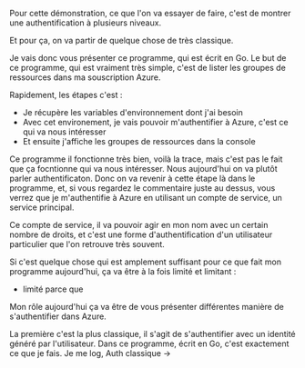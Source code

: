 
Pour cette démonstration, ce que l'on va essayer de faire, c'est de montrer une authentification à plusieurs niveaux.

Et pour ça, on va partir de quelque chose de très classique.

Je vais donc vous présenter ce programme, qui est écrit en Go. Le but de ce programme, qui est vraiment très simple, c'est de lister les groupes de ressources dans ma souscription Azure. 

Rapidement, les étapes c'est :
 - Je récupère les variables d'environnement dont j'ai besoin 
 - Avec cet environement, je vais pouvoir m'authentifier à Azure, c'est ce qui va nous intéresser
 - Et ensuite j'affiche les groupes de ressources dans la console

Ce programme il fonctionne très bien, voilà la trace, mais c'est pas le fait que ça focntionne qui va nous intéresser. Nous aujourd'hui on va plutôt parler authentificaton. Donc on va revenir à cette étape là dans le programme, et, si vous regardez le commentaire juste au dessus, vous verrez que je m'authentifie à Azure en utilisant un compte de service, un service principal.

Ce compte de service, il va pouvoir agir en mon nom avec un certain nombre de droits, et c'est une forme d'authentification d'un utilisateur particulier que l'on retrouve très souvent.  

Si c'est quelque chose qui est amplement suffisant pour ce que fait mon programme aujourd'hui, ça va être à la fois limité et limitant :
- limité parce que 


Mon rôle aujourd'hui ça va être de vous présenter différentes manière de s'authentifier dans Azure. 

La première c'est la plus classique, il s'agit de s'authentifier avec un identité généré par l'utilisateur. 
Dans ce programme, écrit en Go, c'est exactement ce que je fais. Je me log, 
Auth classique -> 